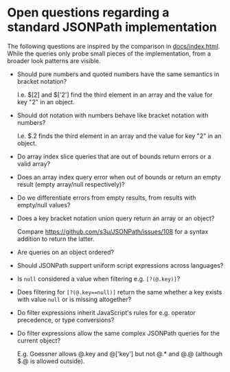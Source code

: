 # Open questions regarding a standard JSONPath implementation

The following questions are inspired by the comparison in
[docs/index.html](docs/index.html). While the queries only probe small pieces
of the implementation, from a broader look patterns are visible.

- Should pure numbers and quoted numbers have the same semantics in bracket
  notation?

  I.e. $[2] and $['2'] find the third element in an array and the value for key
  "2" in an object.

- Should dot notation with numbers behave like bracket notation with numbers?

  I.e. $.2 finds the third element in an array and the value for key "2" in an
  object.

- Do array index slice queries that are out of bounds return errors or a valid
  array?

- Does an array index query error when out of bounds or return an empty result
  (empty array/null respectively)?

- Do we differentiate errors from empty results, from results with empty/null
  values?

- Does a key bracket notation union query return an array or an object?

  Compare https://github.com/s3u/JSONPath/issues/108 for a syntax addition to return the latter.

- Are queries on an object ordered?

- Should JSONPath support uniform script expressions across languages?

- Is `null` considered a value when filtering e.g. `[?(@.key)]`?

- Does filtering for `[?(@.key==null)]` return the same whether a key exists
  with value `null` or is missing altogether?

- Do filter expressions inherit JavaScript's rules for e.g. operator precedence, or type conversions?

- Do filter expressions allow the same complex JSONPath queries for the current
  object?

  E.g. Goessner allows @.key and @['key'] but not @.* and @.@ (although $.@ is
  allowed outside).
